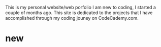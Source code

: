 This is my personal website/web porfolio
I am new to coding, I started a couple of months ago.
This site is dedicated to the projects that I have accomplished through my coding jouney on CodeCademy.com.
# new
